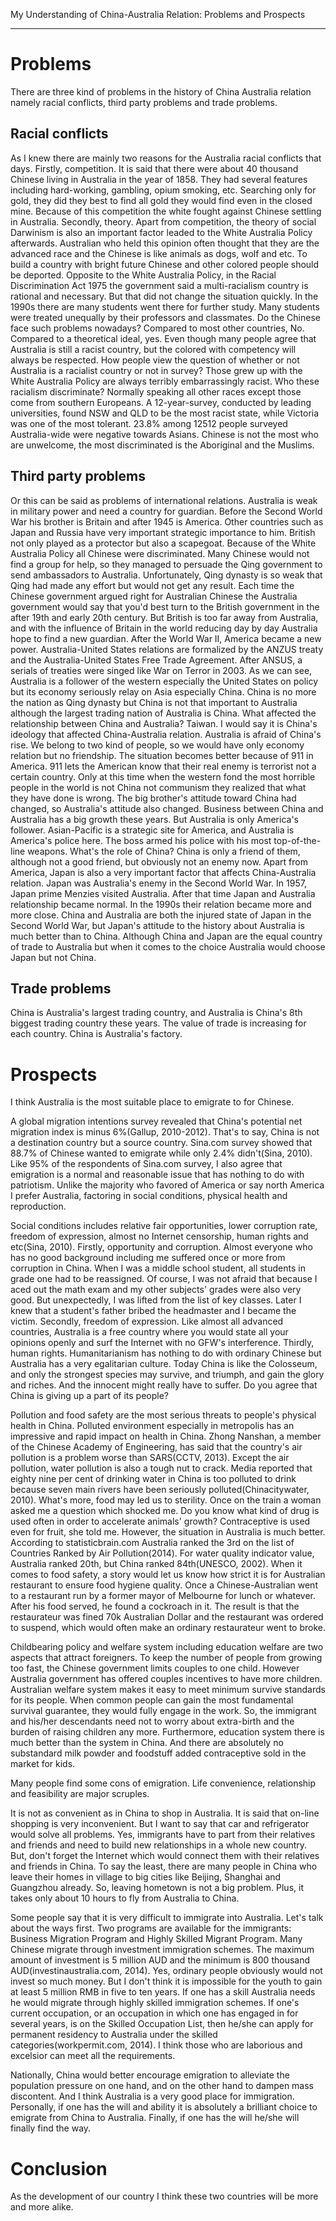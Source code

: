 My Understanding of China-Australia Relation: Problems and Prospects
- - - - - - - 

# Problems
  There are three kind of problems in the history of China Australia relation namely racial conflicts, third party problems and trade problems.

## Racial conflicts
  As I knew there are mainly two reasons for the Australia racial conflicts that days. Firstly, competition. It is said that there were about 40 thousand Chinese living in Australia in the year of 1858. They had several features including hard-working, gambling, opium smoking, etc. Searching only for gold, they did they best to find all gold they would find even in the closed mine. Because of this competition the white fought against Chinese settling in Australia. Secondly, theory. Apart from competition, the theory of social Darwinism is also an important factor leaded to the White Australia Policy afterwards. Australian who held this opinion often thought that they are the advanced race and the Chinese is like animals as dogs, wolf and etc. To build a country with bright future Chinese and other colored people should be deported. 
  Opposite to the White Australia Policy, in the Racial Discrimination Act 1975 the government said a multi-racialism country is rational and necessary. But that did not change the situation quickly. In the 1990s there are many students went there for further study. Many students were treated unequally by their professors and classmates.
  Do the Chinese face such problems nowadays? Compared to most other countries, No. Compared to a theoretical ideal, yes. Even though many people agree that Australia is still a racist country, but the colored with competency will always be respected. How people view the question of whether or not Australia is a racialist country or not in survey?
  Those grew up with the White Australia Policy are always terribly embarrassingly racist. Who these racialism discriminate? Normally speaking all other races except those come from southern Europeans. A 12-year-survey, conducted by leading universities, found NSW and QLD to be the most racist state, while Victoria was one of the most tolerant. 23.8% among 12512 people surveyed Australia-wide were negative towards Asians. Chinese is not the most who are unwelcome, the most discriminated is the Aboriginal and the Muslims.

## Third party problems
  Or this can be said as problems of international relations. Australia is weak in military power and need a country for guardian. Before the Second World War his brother is Britain and after 1945 is America. Other countries such as Japan and Russia have very important strategic importance to him.
  British not only played as a protector but also a scapegoat. Because of the White Australia Policy all Chinese were discriminated. Many Chinese would not find a group for help, so they managed to persuade the Qing government to send ambassadors to Australia. Unfortunately, Qing dynasty is so weak that Qing had made any effort but would not get any result. Each time the Chinese government argued right for Australian Chinese the Australia government would say that you'd best turn to the British government in the after 19th and early 20th century. But British is too far away from Australia, and with the influence of Britain in the world reducing day by day Australia hope to find a new guardian. 
  After the World War II, America became a new power. Australia-United States relations are formalized by the ANZUS treaty and the Australia-United States Free Trade Agreement. After ANSUS, a serials of treaties were singed like War on Terror in 2003. As we can see, Australia is a follower of the western especially the United States on policy but its economy seriously relay on Asia especially China. China is no more the nation as Qing dynasty but China is not that important to Australia although the largest trading nation of Australia is China. What affected the relationship between China and Australia? Taiwan. I would say it is China's ideology that affected China-Australia relation. Australia is afraid of China's rise. We belong to two kind of people, so we would have only economy relation but no friendship. 
  The situation becomes better because of 911 in America. 911 lets the American know that their real enemy is terrorist not a certain country. Only at this time when the western fond the most horrible people in the world is not China not communism they realized that what they have done is wrong. The big brother's attitude toward China had changed, so Australia's attitude also changed. Business between China and Australia has a big growth these years. But Australia is only America's follower. Asian-Pacific is a strategic site for America, and Australia is America's police here. The boss armed his police with his most top-of-the-line weapons. What's the role of China? China is only a friend of them, although not a good friend, but obviously not an enemy now. 
  Apart from America, Japan is also a very important factor that affects China-Australia relation. Japan was Australia's enemy in the Second World War. In 1957, Japan prime Menzies visited Australia. After that time Japan and Australia relationship became normal. In the 1990s their relation became more and more close. China and Australia are both the injured state of Japan in the Second World War, but Japan's attitude to the history about Australia is much better than to China. Although China and Japan are the equal country of trade to Australia but when it comes to the choice Australia would choose Japan but not China. 

## Trade problems
  China is Australia's largest trading country, and Australia is China's 8th biggest trading country these years. The value of trade is increasing for each country. China is Australia's factory. 
  
# Prospects
I think Australia is the most suitable place to emigrate to for Chinese.

A global migration intentions survey revealed that China's potential net migration index is minus 6%(Gallup, 2010-2012). That's to say, China is not a destination country but a source country. Sina.com survey showed that 88.7% of Chinese wanted to emigrate while only 2.4% didn't(Sina, 2010). Like 95% of the respondents of Sina.com survey, I also agree that emigration is a normal and reasonable issue that has nothing to do with patriotism. Unlike the majority who favored of America or say north America I prefer Australia, factoring in social conditions, physical health and reproduction.

Social conditions includes relative fair opportunities, lower corruption rate, freedom of expression, almost no Internet censorship, human rights and etc(Sina, 2010). Firstly, opportunity and corruption. Almost everyone who has no good background including me suffered once or more from corruption in China. When I was a middle school student, all students in grade one had to be reassigned. Of course, I was not afraid that because I aced out the math exam and my other subjects' grades were also very good. But unexpectedly, I was lifted from the list of key classes. Later I knew that a student's father bribed the headmaster and I became the victim. Secondly, freedom of expression. Like almost all advanced countries, Australia is a free country where you would state all your opinions openly and surf the Internet with no GFW's interference. Thirdly, human rights. Humanitarianism has nothing to do with ordinary Chinese but Australia has a very egalitarian culture. Today China is like the Colosseum, and only the strongest species may survive, and triumph, and gain the glory and riches. And the innocent might really have to suffer. Do you agree that China is giving up a part of its people?

Pollution and food safety are the most serious threats to people's physical health in China. Polluted environment especially in metropolis has an impressive and rapid impact on health in China. Zhong Nanshan, a member of the Chinese Academy of Engineering, has said that the country's air pollution is a problem worse than SARS(CCTV, 2013). Except the air pollution, water pollution is also a tough nut to crack. Media reported that eighty nine per cent of drinking water in China is too polluted to drink because seven main rivers have been seriously polluted(Chinacitywater, 2010). What's more, food may led us to sterility. Once on the train a woman asked me a question which shocked me. Do you know what kind of drug is used often in order to accelerate animals' growth? Contraceptive is used even for fruit, she told me. However, the situation in Australia is much better. According to statisticbrain.com Australia ranked the 3rd on the list of Countries Ranked by Air Pollution(2014). For water quality indicator value, Australia ranked 20th, but China ranked 84th(UNESCO, 2002). When it comes to food safety, a story would let us know how strict it is for Australian restaurant to ensure food hygiene quality. Once a Chinese-Australian went to a restaurant run by a former mayor of Melbourne for lunch or whatever. After his food served, he found a cockroach in it. The result is that the restaurateur was fined 70k Australian Dollar and the restaurant was ordered to suspend, which would often make an ordinary restaurateur went to broke.

Childbearing policy and welfare system including education welfare are two aspects that attract foreigners. To keep the number of people from growing too fast, the Chinese government limits couples to one child. However Australia government has offered couples incentives to have more children. Australian welfare system makes it easy to meet minimum survive standards for its people. When common people can gain the most fundamental survival guarantee, they would fully engage in the work. So, the immigrant and his/her descendants need not to worry about extra-birth and the burden of raising children any more. Furthermore, education system there is much better than the system in China. And there are absolutely no substandard milk powder and foodstuff added contraceptive sold in the market for kids.

Many people find some cons of emigration. Life convenience, relationship and feasibility are major scruples.

It is not as convenient as in China to shop in Australia. It is said that on-line shopping is very inconvenient. But I want to say that car and refrigerator would solve all problems. Yes, immigrants have to part from their relatives and friends and need to build new relationships in a whole new country. But, don't forget the Internet which would connect them with their relatives and friends in China. To say the least, there are many people in China who leave their homes in village to big cities like Beijing, Shanghai and Guangzhou already. So, leaving hometown is not a big problem. Plus, it takes only about 10 hours to fly from Australia to China.

Some people say that it is very difficult to immigrate into Australia. Let's talk about the ways first. Two programs are available for the immigrants: Business Migration Program and Highly Skilled Migrant Program. Many Chinese migrate through investment immigration schemes. The maximum amount of investment is 5 million AUD and the minimum is 800 thousand AUD(investinaustralia.com, 2014). Yes, ordinary people obviously would not invest so much money. But I don't think it is impossible for the youth to gain at least 5 million RMB in five to ten years. If one has a skill Australia needs he would migrate through highly skilled immigration schemes. If one's current occupation, or an occupation in which one has engaged in for several years, is on the Skilled Occupation List, then he/she can apply for permanent residency to Australia under the skilled categories(workpermit.com, 2014). I think those who are laborious and excelsior can meet all the requirements.

Nationally, China would better encourage emigration to alleviate the population pressure on one hand, and on the other hand to dampen mass discontent. And I think Australia is a very good place for immigration. Personally, if one has the will and ability it is absolutely a brilliant choice to emigrate from China to Australia. Finally, if one has the will he/she will finally find the way.

# Conclusion
As the development of our country I think these two countries will be more and more alike. 
